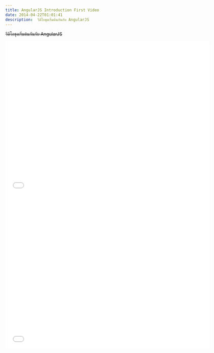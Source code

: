 ```yaml
---
title: AngularJS Introduction First Video
date: 2014-04-22T01:01:41
description:  วีดีโอชุดเริ่มต้นกันกับ AngularJS 
---
```


<del datetime="2014-04-22T10:42:07+00:00"> วีดีโอชุดเริ่มต้นกันกับ AngularJS 

<iframe width="640" height="480" src="//www.youtube.com/embed/mUUQ1L5JZ5U" frameborder="0" allowfullscreen></iframe>

<iframe width="640" height="480" src="//www.youtube.com/embed/HyGv1XaVvMM" frameborder="0" allowfullscreen></iframe>

